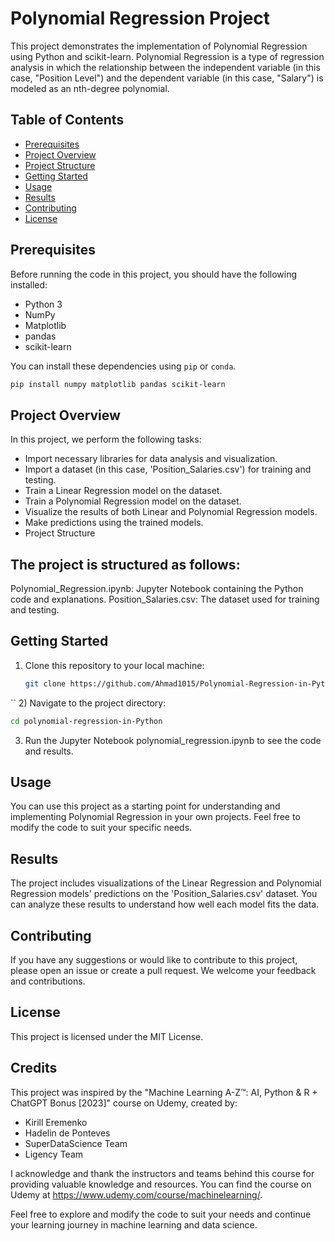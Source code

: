 # Polynomial Regression Project

This project demonstrates the implementation of Polynomial Regression using Python and scikit-learn. Polynomial Regression is a type of regression analysis in which the relationship between the independent variable (in this case, "Position Level") and the dependent variable (in this case, "Salary") is modeled as an nth-degree polynomial.

## Table of Contents

- [Prerequisites](#prerequisites)
- [Project Overview](#project-overview)
- [Project Structure](#project-structure)
- [Getting Started](#getting-started)
- [Usage](#usage)
- [Results](#results)
- [Contributing](#contributing)
- [License](#license)

## Prerequisites

Before running the code in this project, you should have the following installed:

- Python 3
- NumPy
- Matplotlib
- pandas
- scikit-learn

You can install these dependencies using `pip` or `conda`.

```bash
pip install numpy matplotlib pandas scikit-learn
```
## Project Overview
In this project, we perform the following tasks:

- Import necessary libraries for data analysis and visualization.
- Import a dataset (in this case, 'Position_Salaries.csv') for training and testing.
- Train a Linear Regression model on the dataset.
- Train a Polynomial Regression model on the dataset.
- Visualize the results of both Linear and Polynomial Regression models.
- Make predictions using the trained models.
- Project Structure
## The project is structured as follows:

Polynomial_Regression.ipynb: Jupyter Notebook containing the Python code and explanations.
Position_Salaries.csv: The dataset used for training and testing.
## Getting Started
1) Clone this repository to your local machine:
   ``` bash
   git clone https://github.com/Ahmad1015/Polynomial-Regression-in-Python.git
  ``
2) Navigate to the project directory:
``` bash
cd polynomial-regression-in-Python
```
3) Run the Jupyter Notebook polynomial_regression.ipynb to see the code and results.
## Usage
You can use this project as a starting point for understanding and implementing Polynomial Regression in your own projects. Feel free to modify the code to suit your specific needs.

## Results
The project includes visualizations of the Linear Regression and Polynomial Regression models' predictions on the 'Position_Salaries.csv' dataset. You can analyze these results to understand how well each model fits the data.

## Contributing
If you have any suggestions or would like to contribute to this project, please open an issue or create a pull request. We welcome your feedback and contributions.

## License
This project is licensed under the MIT License.

## Credits

This project was inspired by the "Machine Learning A-Z™: AI, Python & R + ChatGPT Bonus [2023]" course on Udemy, created by:

- Kirill Eremenko
- Hadelin de Ponteves
- SuperDataScience Team
- Ligency Team

I acknowledge and thank the instructors and teams behind this course for providing valuable knowledge and resources. You can find the course on Udemy at https://www.udemy.com/course/machinelearning/.

Feel free to explore and modify the code to suit your needs and continue your learning journey in machine learning and data science.
